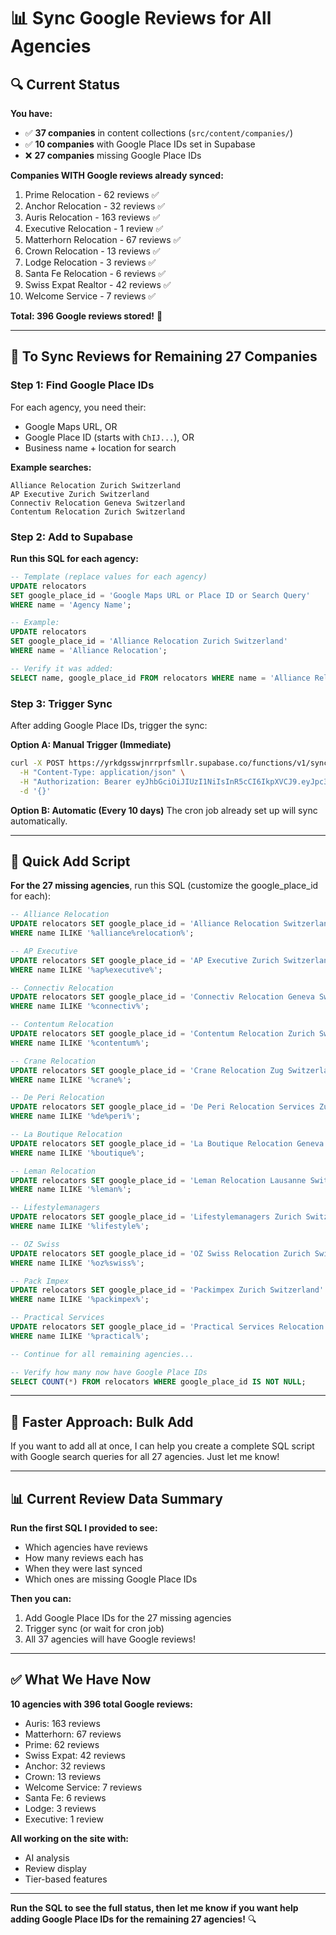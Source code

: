 # 📊 Sync Google Reviews for All Agencies

## 🔍 Current Status

**You have:**
- ✅ **37 companies** in content collections (`src/content/companies/`)
- ✅ **10 companies** with Google Place IDs set in Supabase
- ❌ **27 companies** missing Google Place IDs

**Companies WITH Google reviews already synced:**
1. Prime Relocation - 62 reviews ✅
2. Anchor Relocation - 32 reviews ✅
3. Auris Relocation - 163 reviews ✅
4. Executive Relocation - 1 review ✅
5. Matterhorn Relocation - 67 reviews ✅
6. Crown Relocation - 13 reviews ✅
7. Lodge Relocation - 3 reviews ✅
8. Santa Fe Relocation - 6 reviews ✅
9. Swiss Expat Realtor - 42 reviews ✅
10. Welcome Service - 7 reviews ✅

**Total: 396 Google reviews stored!** 🎉

---

## 🎯 To Sync Reviews for Remaining 27 Companies

### **Step 1: Find Google Place IDs**

For each agency, you need their:
- Google Maps URL, OR
- Google Place ID (starts with `ChIJ...`), OR
- Business name + location for search

**Example searches:**
```
Alliance Relocation Zurich Switzerland
AP Executive Zurich Switzerland
Connectiv Relocation Geneva Switzerland
Contentum Relocation Zurich Switzerland
```

### **Step 2: Add to Supabase**

**Run this SQL for each agency:**

```sql
-- Template (replace values for each agency)
UPDATE relocators 
SET google_place_id = 'Google Maps URL or Place ID or Search Query'
WHERE name = 'Agency Name';

-- Example:
UPDATE relocators 
SET google_place_id = 'Alliance Relocation Zurich Switzerland'
WHERE name = 'Alliance Relocation';

-- Verify it was added:
SELECT name, google_place_id FROM relocators WHERE name = 'Alliance Relocation';
```

### **Step 3: Trigger Sync**

After adding Google Place IDs, trigger the sync:

**Option A: Manual Trigger (Immediate)**
```bash
curl -X POST https://yrkdgsswjnrrprfsmllr.supabase.co/functions/v1/sync-google-reviews \
  -H "Content-Type: application/json" \
  -H "Authorization: Bearer eyJhbGciOiJIUzI1NiIsInR5cCI6IkpXVCJ9.eyJpc3MiOiJzdXBhYmFzZSIsInJlZiI6Inlya2Rnc3N3am5ycnByZnNtbGxyIiwicm9sZSI6ImFub24iLCJpYXQiOjE3MzU5MTU4MzIsImV4cCI6MjA1MTQ5MTgzMn0.7BlX7lS9eOesqW7TAAAAKlc068Ria-7rCjOwvaywctE" \
  -d '{}'
```

**Option B: Automatic (Every 10 days)**
The cron job already set up will sync automatically.

---

## 📝 Quick Add Script

**For the 27 missing agencies**, run this SQL (customize the google_place_id for each):

```sql
-- Alliance Relocation
UPDATE relocators SET google_place_id = 'Alliance Relocation Switzerland' 
WHERE name ILIKE '%alliance%relocation%';

-- AP Executive
UPDATE relocators SET google_place_id = 'AP Executive Zurich Switzerland' 
WHERE name ILIKE '%ap%executive%';

-- Connectiv Relocation  
UPDATE relocators SET google_place_id = 'Connectiv Relocation Geneva Switzerland'
WHERE name ILIKE '%connectiv%';

-- Contentum Relocation
UPDATE relocators SET google_place_id = 'Contentum Relocation Zurich Switzerland'
WHERE name ILIKE '%contentum%';

-- Crane Relocation
UPDATE relocators SET google_place_id = 'Crane Relocation Zug Switzerland'
WHERE name ILIKE '%crane%';

-- De Peri Relocation
UPDATE relocators SET google_place_id = 'De Peri Relocation Services Zurich Switzerland'
WHERE name ILIKE '%de%peri%';

-- La Boutique Relocation
UPDATE relocators SET google_place_id = 'La Boutique Relocation Geneva Switzerland'
WHERE name ILIKE '%boutique%';

-- Leman Relocation
UPDATE relocators SET google_place_id = 'Leman Relocation Lausanne Switzerland'
WHERE name ILIKE '%leman%';

-- Lifestylemanagers
UPDATE relocators SET google_place_id = 'Lifestylemanagers Zurich Switzerland'
WHERE name ILIKE '%lifestyle%';

-- OZ Swiss
UPDATE relocators SET google_place_id = 'OZ Swiss Relocation Zurich Switzerland'
WHERE name ILIKE '%oz%swiss%';

-- Pack Impex
UPDATE relocators SET google_place_id = 'Packimpex Zurich Switzerland'
WHERE name ILIKE '%packimpex%';

-- Practical Services
UPDATE relocators SET google_place_id = 'Practical Services Relocation Zurich Switzerland'
WHERE name ILIKE '%practical%';

-- Continue for all remaining agencies...

-- Verify how many now have Google Place IDs
SELECT COUNT(*) FROM relocators WHERE google_place_id IS NOT NULL;
```

---

## 🚀 Faster Approach: Bulk Add

If you want to add all at once, I can help you create a complete SQL script with Google search queries for all 27 agencies. Just let me know!

---

## 📊 Current Review Data Summary

**Run the first SQL I provided to see:**
- Which agencies have reviews
- How many reviews each has
- When they were last synced
- Which ones are missing Google Place IDs

**Then you can:**
1. Add Google Place IDs for the 27 missing agencies
2. Trigger sync (or wait for cron job)
3. All 37 agencies will have Google reviews!

---

## ✅ What We Have Now

**10 agencies with 396 total Google reviews:**
- Auris: 163 reviews
- Matterhorn: 67 reviews
- Prime: 62 reviews
- Swiss Expat: 42 reviews
- Anchor: 32 reviews
- Crown: 13 reviews
- Welcome Service: 7 reviews
- Santa Fe: 6 reviews
- Lodge: 3 reviews
- Executive: 1 review

**All working on the site with:**
- AI analysis
- Review display
- Tier-based features

---

**Run the SQL to see the full status, then let me know if you want help adding Google Place IDs for the remaining 27 agencies!** 🔍


